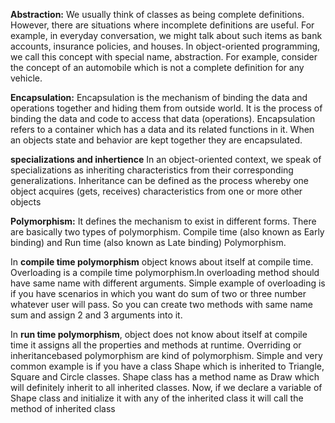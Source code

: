 

**Abstraction:**
 We usually think of classes as being complete definitions. However,
there are situations where incomplete definitions are useful. For example, in
everyday conversation, we might talk about such items as bank accounts,
insurance policies, and houses. In object-oriented programming, we call this
concept with special name, abstraction. For example, consider the concept of an
automobile which is not a complete definition for any vehicle.


**Encapsulation:** Encapsulation is the mechanism of binding the data and
operations together and hiding them from outside world. It is the process of
binding the data and code to access that data (operations). Encapsulation refers to
a container which has a data and its related functions in it. When an objects state
and behavior are kept together they are encapsulated.

**specializations and inhertience**
In an object-oriented context, we speak of specializations as inheriting
characteristics from their corresponding generalizations. Inheritance can be
defined as the process whereby one object acquires (gets, receives)
characteristics from one or more other objects


**Polymorphism:** It defines the mechanism to exist in different forms. There are
basically two types of polymorphism. Compile time (also known as Early
binding) and Run time (also known as Late binding) Polymorphism.


In **compile time polymorphism** object knows about itself at compile time.
Overloading is a compile time polymorphism.In overloading method should
have same name with different arguments. Simple example of overloading is if
you have scenarios in which you want do sum of two or three number whatever
user will pass. So you can create two methods with same name sum and assign 2
and 3 arguments into it.


In **run time polymorphism**, object does not know about itself at compile time it
assigns all the properties and methods at runtime. Overriding or inheritancebased
polymorphism are kind of polymorphism. Simple and very common
example is if you have a class Shape which is inherited to Triangle, Square and
Circle classes. Shape class has a method name as Draw which will definitely
inherit to all inherited classes. Now, if we declare a variable of Shape class and
initialize it with any of the inherited class it will call the method of inherited
class
